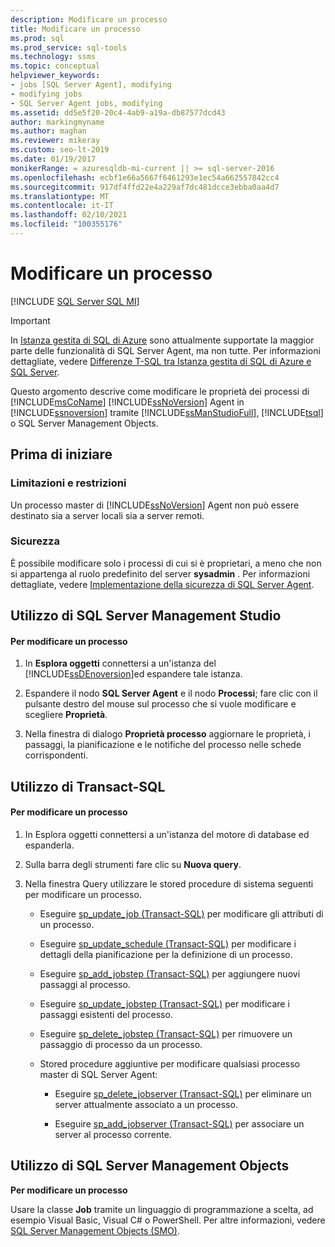 ```yaml
---
description: Modificare un processo
title: Modificare un processo
ms.prod: sql
ms.prod_service: sql-tools
ms.technology: ssms
ms.topic: conceptual
helpviewer_keywords:
- jobs [SQL Server Agent], modifying
- modifying jobs
- SQL Server Agent jobs, modifying
ms.assetid: dd5e5f20-20c4-4ab9-a19a-db87577dcd43
author: markingmyname
ms.author: maghan
ms.reviewer: mikeray
ms.custom: seo-lt-2019
ms.date: 01/19/2017
monikerRange: = azuresqldb-mi-current || >= sql-server-2016
ms.openlocfilehash: ecbf1e66a5667f6461293e1ec54a662557842cc4
ms.sourcegitcommit: 917df4ffd22e4a229af7dc481dcce3ebba0aa4d7
ms.translationtype: MT
ms.contentlocale: it-IT
ms.lasthandoff: 02/10/2021
ms.locfileid: "100355176"
---
```

# <a name="modify-a-job"></a>Modificare un processo

[!INCLUDE [SQL Server SQL MI](../../includes/applies-to-version/sql-asdbmi.md)]

> [!IMPORTANT]  
> In [Istanza gestita di SQL di Azure](/azure/sql-database/sql-database-managed-instance) sono attualmente supportate la maggior parte delle funzionalità di SQL Server Agent, ma non tutte. Per informazioni dettagliate, vedere [Differenze T-SQL tra Istanza gestita di SQL di Azure e SQL Server](/azure/sql-database/sql-database-managed-instance-transact-sql-information#sql-server-agent).

Questo argomento descrive come modificare le proprietà dei processi di [!INCLUDE[msCoName](../../includes/msconame_md.md)] [!INCLUDE[ssNoVersion](../../includes/ssnoversion-md.md)] Agent in [!INCLUDE[ssnoversion](../../includes/ssnoversion-md.md)] tramite [!INCLUDE[ssManStudioFull](../../includes/ssmanstudiofull-md.md)], [!INCLUDE[tsql](../../includes/tsql-md.md)] o SQL Server Management Objects.  

## <a name="before-you-begin"></a><a name="BeforeYouBegin"></a>Prima di iniziare  
  
### <a name="limitations-and-restrictions"></a><a name="Restrictions"></a>Limitazioni e restrizioni  
Un processo master di [!INCLUDE[ssNoVersion](../../includes/ssnoversion-md.md)] Agent non può essere destinato sia a server locali sia a server remoti.  
  
### <a name="security"></a><a name="Security"></a>Sicurezza  
È possibile modificare solo i processi di cui si è proprietari, a meno che non si appartenga al ruolo predefinito del server **sysadmin** . Per informazioni dettagliate, vedere [Implementazione della sicurezza di SQL Server Agent](../../ssms/agent/implement-sql-server-agent-security.md).  
  
## <a name="using-sql-server-management-studio"></a><a name="SSMS"></a>Utilizzo di SQL Server Management Studio  
  
#### <a name="to-modify-a-job"></a>Per modificare un processo  
  
1.  In **Esplora oggetti** connettersi a un'istanza del [!INCLUDE[ssDEnoversion](../../includes/ssdenoversion_md.md)]ed espandere tale istanza.  
  
2.  Espandere il nodo **SQL Server Agent** e il nodo **Processi**; fare clic con il pulsante destro del mouse sul processo che si vuole modificare e scegliere **Proprietà**.  
  
3.  Nella finestra di dialogo **Proprietà processo** aggiornare le proprietà, i passaggi, la pianificazione e le notifiche del processo nelle schede corrispondenti.  
  
## <a name="using-transact-sql"></a><a name="TSQL"></a>Utilizzo di Transact-SQL  
  
#### <a name="to-modify-a-job"></a>Per modificare un processo  
  
1.  In Esplora oggetti connettersi a un'istanza del motore di database ed espanderla.  
  
2.  Sulla barra degli strumenti fare clic su **Nuova query**.  
  
3.  Nella finestra Query utilizzare le stored procedure di sistema seguenti per modificare un processo.  
  
    -   Eseguire [sp_update_job (Transact-SQL)](../../relational-databases/system-stored-procedures/sp-update-job-transact-sql.md) per modificare gli attributi di un processo.  
  
    -   Eseguire [sp_update_schedule (Transact-SQL)](../../relational-databases/system-stored-procedures/sp-update-schedule-transact-sql.md) per modificare i dettagli della pianificazione per la definizione di un processo.  
  
    -   Eseguire [sp_add_jobstep (Transact-SQL)](../../relational-databases/system-stored-procedures/sp-add-jobstep-transact-sql.md) per aggiungere nuovi passaggi al processo.  
  
    -   Eseguire [sp_update_jobstep (Transact-SQL)](../../relational-databases/system-stored-procedures/sp-update-jobstep-transact-sql.md) per modificare i passaggi esistenti del processo.  
  
    -   Eseguire [sp_delete_jobstep (Transact-SQL)](../../relational-databases/system-stored-procedures/sp-delete-jobstep-transact-sql.md) per rimuovere un passaggio di processo da un processo.  
  
    -   Stored procedure aggiuntive per modificare qualsiasi processo master di SQL Server Agent:  
  
        -   Eseguire [sp_delete_jobserver (Transact-SQL)](../../relational-databases/system-stored-procedures/sp-delete-jobserver-transact-sql.md) per eliminare un server attualmente associato a un processo.  
  
        -   Eseguire [sp_add_jobserver (Transact-SQL)](../../relational-databases/system-stored-procedures/sp-add-jobserver-transact-sql.md) per associare un server al processo corrente.  
  
## <a name="using-sql-server-management-objects"></a><a name="SMO"></a>Utilizzo di SQL Server Management Objects  
**Per modificare un processo**  
  
Usare la classe **Job** tramite un linguaggio di programmazione a scelta, ad esempio Visual Basic, Visual C# o PowerShell. Per altre informazioni, vedere [SQL Server Management Objects (SMO)](../../relational-databases/server-management-objects-smo/sql-server-management-objects-smo-programming-guide.md).  
